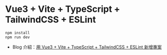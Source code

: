 # Vue3 + Vite + TypeScript + TailwindCSS + ESLint

```
npm install
npm run dev
```

* Blog 介紹：[用 Vue3 + Vite + TypeScript + TailwindCSS + ESLint 新增專案](https://muki.tw/tech/vue/vue3-vite-typescript-tailwindcss-eslint-template/)